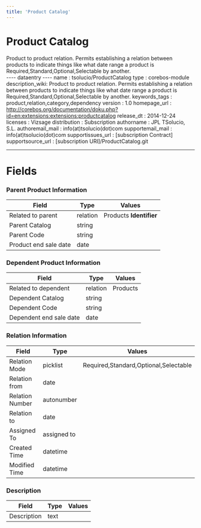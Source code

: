 ```yaml
---
title: 'Product Catalog'
---
```


Product Catalog
===============

Product to product relation. Permits establishing a relation between
products to indicate things like what date range a product is
Required,Standard,Optional,Selectable by another.  
---- dataentry ---- name : tsolucio/ProductCatalog type : corebos-module
description\_wiki: Product to product relation. Permits establishing a
relation between products to indicate things like what date range a
product is Required,Standard,Optional,Selectable by another.
keywords\_tags : product,relation,category,dependency version : 1.0
homepage\_url :
<http://corebos.org/documentation/doku.php?id=en:extensions:extensions:productcatalog>
release\_dt : 2014-12-24 licenses : Vizsage distribution : Subscription
authorname : JPL TSolucio, S.L. authoremail\_mail :
info(at)tsolucio(dot)com supportemail\_mail : info(at)tsolucio(dot)com
supportissues\_url : \[subscription Contract\] supportsource\_url :
\[subscription URI\]/ProductCatalog.git

------------------------------------------------------------------------

  

Fields
======

### Parent Product Information

<table>
<thead>
<tr class="header">
<th>Field</th>
<th>Type</th>
<th>Values</th>
</tr>
</thead>
<tbody>
<tr class="odd">
<td>Related to parent</td>
<td>relation</td>
<td>Products <strong>Identifier</strong></td>
</tr>
<tr class="even">
<td>Parent Catalog</td>
<td>string</td>
<td></td>
</tr>
<tr class="odd">
<td>Parent Code</td>
<td>string</td>
<td></td>
</tr>
<tr class="even">
<td>Product end sale date</td>
<td>date</td>
<td></td>
</tr>
</tbody>
</table>

### Dependent Product Information

<table>
<thead>
<tr class="header">
<th>Field</th>
<th>Type</th>
<th>Values</th>
</tr>
</thead>
<tbody>
<tr class="odd">
<td>Related to dependent</td>
<td>relation</td>
<td>Products</td>
</tr>
<tr class="even">
<td>Dependent Catalog</td>
<td>string</td>
<td></td>
</tr>
<tr class="odd">
<td>Dependent Code</td>
<td>string</td>
<td></td>
</tr>
<tr class="even">
<td>Dependent end sale date</td>
<td>date</td>
<td></td>
</tr>
</tbody>
</table>

### Relation Information

<table>
<thead>
<tr class="header">
<th>Field</th>
<th>Type</th>
<th>Values</th>
</tr>
</thead>
<tbody>
<tr class="odd">
<td>Relation Mode</td>
<td>picklist</td>
<td>Required,Standard,Optional,Selectable</td>
</tr>
<tr class="even">
<td>Relation from</td>
<td>date</td>
<td></td>
</tr>
<tr class="odd">
<td>Relation Number</td>
<td>autonumber</td>
<td></td>
</tr>
<tr class="even">
<td>Relation to</td>
<td>date</td>
<td></td>
</tr>
<tr class="odd">
<td>Assigned To</td>
<td>assigned to</td>
<td></td>
</tr>
<tr class="even">
<td>Created Time</td>
<td>datetime</td>
<td></td>
</tr>
<tr class="odd">
<td>Modified Time</td>
<td>datetime</td>
<td></td>
</tr>
</tbody>
</table>

### Description

<table>
<thead>
<tr class="header">
<th>Field</th>
<th>Type</th>
<th>Values</th>
</tr>
</thead>
<tbody>
<tr class="odd">
<td>Description</td>
<td>text</td>
<td></td>
</tr>
</tbody>
</table>
